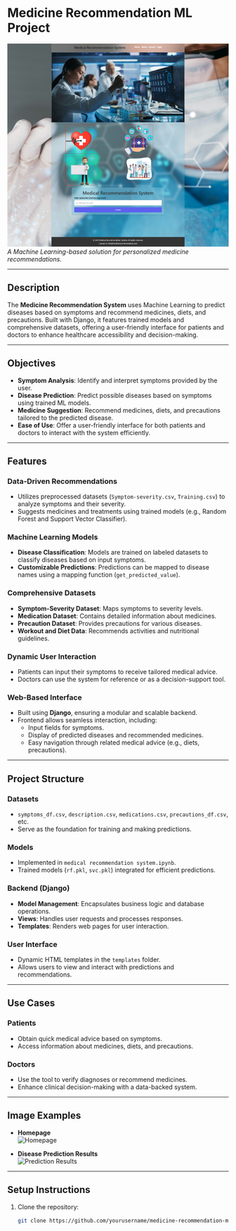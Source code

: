 # **Medicine Recommendation ML Project**

![Project Banner](asset/Result.png)  
*A Machine Learning-based solution for personalized medicine recommendations.*

---

## **Description**
The **Medicine Recommendation System** uses Machine Learning to predict diseases based on symptoms and recommend medicines, diets, and precautions. Built with Django, it features trained models and comprehensive datasets, offering a user-friendly interface for patients and doctors to enhance healthcare accessibility and decision-making.

---

## **Objectives**
- **Symptom Analysis**: Identify and interpret symptoms provided by the user.
- **Disease Prediction**: Predict possible diseases based on symptoms using trained ML models.
- **Medicine Suggestion**: Recommend medicines, diets, and precautions tailored to the predicted disease.
- **Ease of Use**: Offer a user-friendly interface for both patients and doctors to interact with the system efficiently.

---

## **Features**

### **Data-Driven Recommendations**
- Utilizes preprocessed datasets (`Symptom-severity.csv`, `Training.csv`) to analyze symptoms and their severity.
- Suggests medicines and treatments using trained models (e.g., Random Forest and Support Vector Classifier).

### **Machine Learning Models**
- **Disease Classification**: Models are trained on labeled datasets to classify diseases based on input symptoms.
- **Customizable Predictions**: Predictions can be mapped to disease names using a mapping function (`get_predicted_value`).

### **Comprehensive Datasets**
- **Symptom-Severity Dataset**: Maps symptoms to severity levels.
- **Medication Dataset**: Contains detailed information about medicines.
- **Precaution Dataset**: Provides precautions for various diseases.
- **Workout and Diet Data**: Recommends activities and nutritional guidelines.

### **Dynamic User Interaction**
- Patients can input their symptoms to receive tailored medical advice.
- Doctors can use the system for reference or as a decision-support tool.

### **Web-Based Interface**
- Built using **Django**, ensuring a modular and scalable backend.
- Frontend allows seamless interaction, including:
  - Input fields for symptoms.
  - Display of predicted diseases and recommended medicines.
  - Easy navigation through related medical advice (e.g., diets, precautions).

---

## **Project Structure**

### **Datasets**
- `symptoms_df.csv`, `description.csv`, `medications.csv`, `precautions_df.csv`, etc.
- Serve as the foundation for training and making predictions.

### **Models**
- Implemented in `medical recommendation system.ipynb`.
- Trained models (`rf.pkl`, `svc.pkl`) integrated for efficient predictions.

### **Backend (Django)**
- **Model Management**: Encapsulates business logic and database operations.
- **Views**: Handles user requests and processes responses.
- **Templates**: Renders web pages for user interaction.

### **User Interface**
- Dynamic HTML templates in the `templates` folder.
- Allows users to view and interact with predictions and recommendations.

---

## **Use Cases**

### **Patients**
- Obtain quick medical advice based on symptoms.
- Access information about medicines, diets, and precautions.

### **Doctors**
- Use the tool to verify diagnoses or recommend medicines.
- Enhance clinical decision-making with a data-backed system.

---

## **Image Examples**
- **Homepage**  
  ![Homepage](path/to/homepage_image.png)

- **Disease Prediction Results**  
  ![Prediction Results](path/to/results_image.png)

---

## **Setup Instructions**
1. Clone the repository:
   ```bash
   git clone https://github.com/yourusername/medicine-recommendation-ml-project.git
